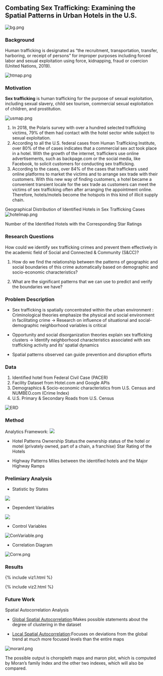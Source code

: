 ## Combating Sex Trafficking: Examining the Spatial Patterns in Urban Hotels in the U.S.

![bg.png]({{site.baseurl}}/bg.png)

### Background
Human trafficking is designated as “the recruitment, transportation, transfer, harboring, or receipt of persons” for improper purposes including forced labor and sexual exploitation using force, kidnapping, fraud or coercion (United Nations, 2019). 

![htmap.png]({{site.baseurl}}/htmap.png)

### Motivation
<strong>Sex trafficking</strong> is human trafficking for the purpose of sexual exploitation, including sexual slavery, child sex tourism, commercial sexual exploitation of children, and prostitution.

![usmap.png]({{site.baseurl}}/usmap.png)

1. In 2018, the Polaris survey with over a hundred selected trafficking victims, 79% of them had contact with the hotel sector while subject to sexual exploitation.
2. According to all the U.S. federal cases from Human Trafficking Institute, over 80% of the of cases indicates that a commercial sex act took place in a hotel. 
With the growth of the internet, traffickers use online advertisements, such as backpage.com or the social media, like Facebook, to solicit customers for conducting sex trafficking.
3. According to the cases, over 84% of the cases that traffickers used online platforms to market the victims and to arrange sex trade with their customers.
With this new way of finding customers, a hotel became a convenient transient locale for the sex trade as customers can meet the victims of sex trafficking often after arranging the appointment online. Therefore, hotels/motels become the hotspots in this kind of illicit supply chain.

Geographical Distribution of Identified Hotels in Sex Trafficking Cases
![hotelmap.png]({{site.baseurl}}//hotelmap.png)

Number of the Identified Hotels with the Corresponding Star Ratings



### Research Questions
How could we identify sex trafficking crimes and prevent them effectively in the academic field of Social and Connected & Community (S&CC)?


1. How do we find the relationship between the patterns of geographic and social boundaries of this crime automatically based on demographic and socio-economic characteristics?

2. What are the significant patterns that we can use to predict and verify the boundaries we have?


### Problem Description

- Sex trafficking is spatially concentrated within the urban environment
 : Criminological theories emphasize the physical and social environment in facilitating crime
  -> Research on influence of situational and social-demographic neighborhood variables is critical

- Opportunity and social disorganization theories explain sex trafficking clusters
 -> Identify neighborhood characteristics associated with sex trafficking activity and its’ spatial dynamics
 
- Spatial patterns observed can guide prevention and disruption efforts

### Data
1. Identified hotel from Federal Civil Case (PACER)
2. Facility Dataset from Hotel.com and Google APIs
3. Demographics & Socio-economic characteristics from U.S. Census and NUMBEO.com (Crime Index)
4. U.S. Primary & Secondary Roads from U.S. Census

![ERD]({{site.baseurl}}//Entity%20Relationship%20Diagram.jpg)

### Method
Analytics Framework: 
![]({{site.baseurl}}//analyframe.png)


- Hotel Patterns
Ownership Status:the ownership status of the hotel or motel (privately owned, part of a chain, a franchise)
Star Rating of the Hotels

- Highway Patterns 
Miles between the identified hotels and the Major Highway Ramps


### Prelimiary Analysis

- Statistic by States

![]({{site.baseurl}}//table.png)

- Dependent Variables

![]({{site.baseurl}}//Dvariable.png)


- Control Variables

![ConVariable.png]({{site.baseurl}}/ConVariable.png)


- Correlation Diagram

![Corre.png]({{site.baseurl}}/Corre.png)


### Results


{% include viz1.html %}

{% include viz2.html %}


### Future Work
Spatial Autocorrelation Analysis

- [Global Spatial Autocorrelation](https://geographicdata.science/book/notebooks/06_spatial_autocorrelation.html):Makes possible statements about the degree of clustering in the dataset

- [Local Spatial Autocorrelation](https://geographicdata.science/book/notebooks/07_local_autocorrelation.html?fbclid=IwAR26zjrUFassWu4N6qeIHpbisp1OsRvboh_KQhSrtK_8Jlz-iOVSbsSi5Mg):Focuses on deviations from the global trend at much more focused levels than the entire maps

![moranI.png]({{site.baseurl}}/moranI.png)


The possible output is choropleth maps and maron plot, which is computed by Moran’s family Index and the other two indexes, which will also be compared.
